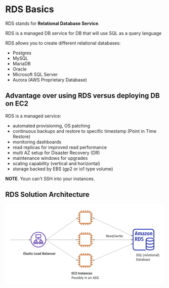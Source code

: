 # RDS Basics

RDS stands for **Relational Database Service**.

RDS is a managed DB service for DB that will use SQL as a query language

RDS allows you to create different relational databases:
- Postgres
- MySQL
- MariaDB
- Oracle
- Microsoft SQL Server
- Aurora (AWS Proprietary Database)

## Advantage over using RDS versus deploying DB on EC2

RDS is a managed service:
- automated provisioning, OS patching
- continuous backups and restore to specific timestamp (Point in Time Restore)
- monitoring dashboards
- read replicas for improved read performance
- multi AZ setup for Disaster Recovery (DR)
- maintenance windows for upgrades
- scaling capability (vertical and horizontal)
- storage backed by EBS (gp2 or io1 type volume)

**NOTE**. Youn can't SSH into your instances.

## RDS Solution Architecture

![RDS Solution Architecture](../../images/database/rds_architecture.png)